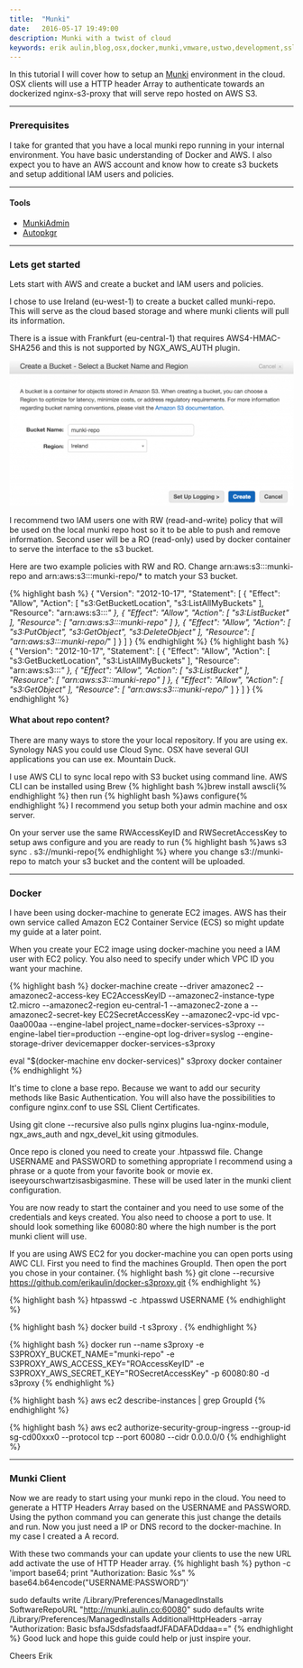 ```yaml
---
title:  "Munki"
date:   2016-05-17 19:49:00
description: Munki with a twist of cloud
keywords: erik aulin,blog,osx,docker,munki,vmware,ustwo,development,ssl
---
```


In this tutorial I will cover how to setup an [Munki](https://www.munki.org/munki) environment in the cloud. OSX clients will use a HTTP header Array to authenticate towards an dockerized nginx-s3-proxy that will serve repo hosted on AWS S3.

***

### Prerequisites
I take for granted that you have a local munki repo running in your internal environment. You have basic understanding of Docker and AWS. I also expect you to have an AWS account and know how to create s3 buckets and setup additional IAM users and policies.

***

#### Tools
* [MunkiAdmin](https://github.com/hjuutilainen/munkiadmin/releases/)
* [Autopkgr](https://github.com/lindegroup/autopkgr)

***

### Lets get started
Lets start with AWS and create a bucket and IAM users and policies.

I chose to use Ireland (eu-west-1) to create a bucket called munki-repo. This will serve as the cloud based storage and where munki clients will pull its information.

There is a issue with Frankfurt (eu-central-1) that requires AWS4-HMAC-SHA256 and this is not supported by NGX_AWS_AUTH plugin.

![Folder Stucture](/images/munki/Screen-Shot-2016-02-04-at-19.42.55-1024x525.png)

I recommend two IAM users one with RW (read-and-write) policy that will be used on the local munki repo host so it to be able to push and remove information. Second user will be a RO (read-only) used by docker container to serve the interface to the s3 bucket.

Here are two example policies with RW and RO. Change arn:aws:s3:::munki-repo and arn:aws:s3:::munki-repo/* to match your S3 bucket.

{% highlight bash %}
{
    "Version": "2012-10-17",
    "Statement": [
        {
            "Effect": "Allow",
            "Action": [
                "s3:GetBucketLocation",
                "s3:ListAllMyBuckets"
            ],
            "Resource": "arn:aws:s3:::*"
        },
        {
            "Effect": "Allow",
            "Action": [
                "s3:ListBucket"
            ],
            "Resource": [
                "arn:aws:s3:::munki-repo"
            ]
        },
        {
            "Effect": "Allow",
            "Action": [
                "s3:PutObject",
                "s3:GetObject",
                "s3:DeleteObject"
            ],
            "Resource": [
                "arn:aws:s3:::munki-repo/*"
            ]
        }
    ]
}
{% endhighlight %}
{% highlight bash %}
{
    "Version": "2012-10-17",
    "Statement": [
        {
            "Effect": "Allow",
            "Action": [
                "s3:GetBucketLocation",
                "s3:ListAllMyBuckets"
            ],
            "Resource": "arn:aws:s3:::*"
        },
        {
            "Effect": "Allow",
            "Action": [
                "s3:ListBucket"
            ],
            "Resource": [
                "arn:aws:s3:::munki-repo"
            ]
        },
        {
            "Effect": "Allow",
            "Action": [
                "s3:GetObject"
            ],
            "Resource": [
                "arn:aws:s3:::munki-repo/*"
            ]
        }
    ]
}
{% endhighlight %}

#### What about repo content?
There are many ways to store the your local repository. If you are using ex. Synology NAS you could use Cloud Sync. OSX have several GUI applications you can use ex. Mountain Duck.

I use AWS CLI to sync local repo with S3 bucket using command line. AWS CLI can be installed using Brew {% highlight bash %}brew install awscli{% endhighlight %} then run {% highlight bash %}aws configure{% endhighlight %} I recommend you setup both your admin machine and osx server.

On your server use the same RWAccessKeyID and RWSecretAccessKey to setup aws configure and you are ready to run {% highlight bash %}aws s3 sync . s3://munki-repo{% endhighlight %} where you change s3://munki-repo to match your s3 bucket and the content will be uploaded.

***

### Docker

I have been using docker-machine to generate EC2 images. AWS has their own service called Amazon EC2 Container Service (ECS) so might update my guide at a later point.

When you create your EC2 image using docker-machine you need a IAM user with EC2 policy. You also need to specify under which VPC ID you want your machine.

{% highlight bash %}
docker-machine create
      --driver amazonec2
      --amazonec2-access-key EC2AccessKeyID
      --amazonec2-instance-type t2.micro
      --amazonec2-region eu-central-1
      --amazonec2-zone a
      --amazonec2-secret-key EC2SecretAccessKey
      --amazonec2-vpc-id vpc-0aa000aa
      --engine-label project_name=docker-services-s3proxy
      --engine-label tier=production
      --engine-opt log-driver=syslog
      --engine-storage-driver devicemapper
      docker-services-s3proxy

eval "$(docker-machine env docker-services)"
s3proxy docker container
{% endhighlight %}

It's time to clone a base repo. Because we want to add our security methods like Basic Authentication. You will also have the possibilities to configure nginx.conf to use SSL Client Certificates.

Using git clone --recursive also pulls nginx plugins lua-nginx-module, ngx_aws_auth and ngx_devel_kit using gitmodules.

Once repo is cloned you need to create your .htpasswd file. Change USERNAME and PASSWORD to something appropriate I recommend using a phrase or a quote from your favorite book or movie ex. iseeyourschwartzisasbigasmine. These will be used later in the munki client configuration.

You are now ready to start the container and you need to use some of the credentials and keys created. You also need to choose a port to use. It should look something like 60080:80 where the high number is the port munki client will use.

If you are using AWS EC2 for you docker-machine you can open ports using AWC CLI. First you need to find the machines GroupId. Then open the port you chose in your container.
{% highlight bash %}
git clone --recursive https://github.com/erikaulin/docker-s3proxy.git
{% endhighlight %}

{% highlight bash %}
htpasswd -c .htpasswd USERNAME
{% endhighlight %}

{% highlight bash %}
docker build -t s3proxy .
{% endhighlight %}

{% highlight bash %}
docker run --name s3proxy
  -e S3PROXY_BUCKET_NAME="munki-repo"
  -e S3PROXY_AWS_ACCESS_KEY="ROAccessKeyID"
  -e S3PROXY_AWS_SECRET_KEY="ROSecretAccessKey"
  -p 60080:80
  -d s3proxy
{% endhighlight %}

{% highlight bash %}
aws ec2 describe-instances | grep GroupId
{% endhighlight %}

{% highlight bash %}
aws ec2 authorize-security-group-ingress --group-id sg-cd00xxx0 --protocol tcp --port 60080 --cidr 0.0.0.0/0
{% endhighlight %}

***

### Munki Client
Now we are ready to start using your munki repo in the cloud. You need to generate a HTTP Headers Array based on the USERNAME and PASSWORD. Using the python command you can generate this just change the details and run. Now you just need a IP or DNS record to the docker-machine. In my case I created a A record.

With these two commands your can update your clients to use the new URL add activate the use of HTTP Header array.
{% highlight bash %}
python -c 'import base64; print "Authorization: Basic %s" % base64.b64encode("USERNAME:PASSWORD”)'

sudo defaults write /Library/Preferences/ManagedInstalls SoftwareRepoURL "http://munki.aulin.co:60080"
sudo defaults write /Library/Preferences/ManagedInstalls AdditionalHttpHeaders -array "Authorization: Basic bsfaJSdsfadsfaadfJFADAFADddaa=="
{% endhighlight %}
Good luck and hope this guide could help or just inspire your.


Cheers Erik
